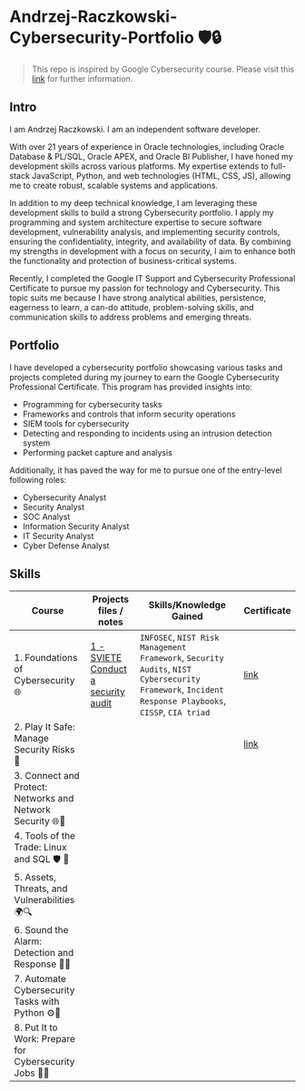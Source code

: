 # Andrzej-Raczkowski-Cybersecurity-Portfolio 🛡️🔒

> This repo is inspired by Google Cybersecurity course. Please visit this [link](https://www.coursera.org/google-certificates/cybersecurity-certificate) for further information.

## Intro

I am Andrzej Raczkowski. I am an independent software developer. 

With over 21 years of experience in Oracle technologies, including Oracle Database & PL/SQL, Oracle APEX, and Oracle BI Publisher, I have honed my development skills across various platforms. My expertise extends to full-stack JavaScript, Python, and web technologies (HTML, CSS, JS), allowing me to create robust, scalable systems and applications.

In addition to my deep technical knowledge, I am leveraging these development skills to build a strong Cybersecurity portfolio. I apply my programming and system architecture expertise to secure software development, vulnerability analysis, and implementing security controls, ensuring the confidentiality, integrity, and availability of data. By combining my strengths in development with a focus on security, I aim to enhance both the functionality and protection of business-critical systems.

Recently, I completed the Google IT Support and Cybersecurity Professional Certificate to pursue my passion for technology and Cybersecurity.  This topic suits me because I have strong analytical abilities, persistence, eagerness to learn, a can-do attitude, problem-solving skills, and communication skills to address problems and emerging threats.

## Portfolio

I have developed a cybersecurity portfolio showcasing various tasks and projects completed during my journey to earn the Google Cybersecurity Professional Certificate. This program has provided insights into:

* Programming for cybersecurity tasks
* Frameworks and controls that inform security operations
* SIEM tools for cybersecurity
* Detecting and responding to incidents using an intrusion detection system
* Performing packet capture and analysis

Additionally, it has paved the way for me to pursue one of the entry-level following roles:

* Cybersecurity Analyst
* Security Analyst
* SOC Analyst
* Information Security Analyst
* IT Security Analyst
* Cyber Defense Analyst

## Skills

Course | Projects files / notes   | Skills/Knowledge Gained | Certificate
| -------- | ------- |------- |------- |
| 1. Foundations of Cybersecurity 🌐| [1 - SVIETE Conduct a security audit](1%20-%20SVIETE%20Conduct%20a%20security%20audit.md)  | `INFOSEC`, `NIST Risk Management Framework`, `Security Audits`, `NIST Cybersecurity Framework`, `Incident Response Playbooks`, `CISSP`, `CIA triad`    | [link](https://www.coursera.org/account/accomplishments/verify/HBP5JL6LT5HC) |
| 2. Play It Safe: Manage Security Risks 🔑|      |  | [link](https://www.coursera.org/account/accomplishments/verify/HE34A6NK0E74)|
| 3. Connect and Protect: Networks and Network Security 🌐🔌  |     | | |
| 4. Tools of the Trade: Linux and SQL  🛡️ 🐧 |     | | |
| 5. Assets, Threats, and Vulnerabilities 🌍🔍 |     | | |
| 6. Sound the Alarm: Detection and Response  🚨🔥 |     | | |
| 7. Automate Cybersecurity Tasks with Python  ⚙️🐍 |     | | |
| 8. Put It to Work: Prepare for Cybersecurity Jobs 🌟💡 |     | | |
